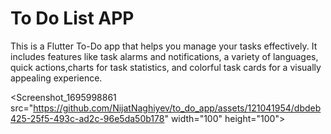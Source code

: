 # To Do List APP

This is a Flutter To-Do app that helps you manage your tasks effectively. It includes features like task alarms and notifications, a variety of languages, quick actions,charts for task statistics, and colorful task cards for a visually appealing experience.


<Screenshot_1695998861 src="https://github.com/NijatNaghiyev/to_do_app/assets/121041954/dbdeb425-25f5-493c-ad2c-96e5da50b178" width="100" height="100">

